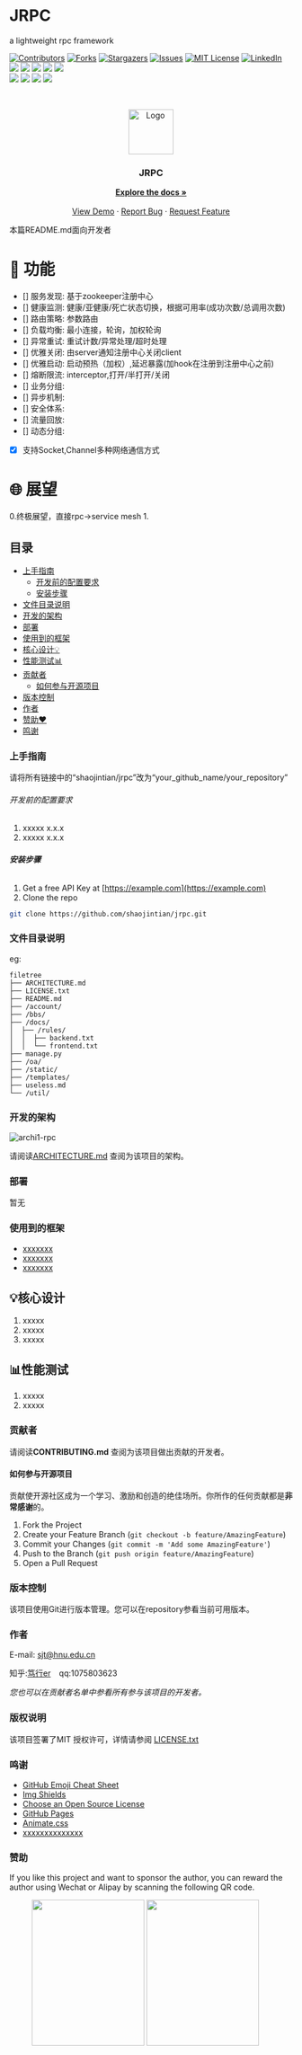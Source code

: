 # JRPC

a lightweight rpc framework

<!-- PROJECT SHIELDS -->

[![Contributors][contributors-shield]][contributors-url]
[![Forks][forks-shield]][forks-url]
[![Stargazers][stars-shield]][stars-url]
[![Issues][issues-shield]][issues-url]
[![MIT License][license-shield]][license-url]
[![LinkedIn][linkedin-shield]][linkedin-url]
<a title="Build Status" target="_blank" href="https://travis-ci.com/panjf2000/gnet"><img src="https://img.shields.io/travis/com/panjf2000/gnet?style=flat-square&logo=appveyor"></a>
<a title="Codecov" target="_blank" href="https://codecov.io/gh/panjf2000/gnet"><img src="https://img.shields.io/codecov/c/github/panjf2000/gnet?style=flat-square&logo=appveyor"></a>
<a title="Supported Platforms" target="_blank" href="https://github.com/panjf2000/gnet"><img src="https://img.shields.io/badge/platform-Linux%20%7C%20macOS%20%7C%20Windows-549688?style=flat-square&logo=appveyor"></a>
<a title="Require Go Version" target="_blank" href="https://github.com/panjf2000/gnet"><img src="https://img.shields.io/badge/go-%3E%3D1.9-30dff3?style=flat-square&logo=appveyor"></a>
<a title="Release" target="_blank" href="https://github.com/panjf2000/gnet/releases"><img src="https://img.shields.io/github/release/panjf2000/gnet.svg?color=161823&style=flat-square&logo=appveyor"></a>
<br/>
<a title="" target="_blank" href="https://golangci.com/r/github.com/panjf2000/gnet"><img src="https://golangci.com/badges/github.com/panjf2000/gnet.svg"></a>
<a title="Doc for gnet" target="_blank" href="https://gowalker.org/github.com/panjf2000/gnet?lang=zh-CN"><img src="https://img.shields.io/badge/api-reference-8d4bbb.svg?style=flat-square&logo=appveyor"></a>
<a title="gnet on Sourcegraph" target="_blank" href="https://sourcegraph.com/github.com/panjf2000/gnet?badge"><img src="https://sourcegraph.com/github.com/panjf2000/gnet/-/badge.svg?style=flat-square"></a>
<a title="Mentioned in Awesome Go" target="_blank" href="https://github.com/avelino/awesome-go#networking"><img src="https://awesome.re/mentioned-badge-flat.svg"></a>

<!-- PROJECT LOGO -->
<br />

<p align="center">
  <a href="https://github.com/shaojintian/jrpc/">
    <img src="docs/images/logo.png" alt="Logo" width="80" height="80">
  </a>

  <h3 align="center">JRPC</h3>
  <p align="center">
    <a href="https://github.com/shaojintian/jrpc"><strong>Explore the docs »</strong></a>
    <br />
    <br />
    <a href="https://github.com/shaojintian/jrpc"> View Demo</a>
    ·
    <a href="https://github.com/shaojintian/jrpc/issues">Report Bug</a>
    ·
    <a href="https://github.com/shaojintian/jrpc/issues">Request Feature</a>
  </p>

</p>

 本篇README.md面向开发者 

# 🚀 功能

- [] 服务发现: 基于zookeeper注册中心
- [] 健康监测: 健康/亚健康/死亡状态切换，根据可用率(成功次数/总调用次数)
- [] 路由策略: 参数路由
- [] 负载均衡: 最小连接，轮询，加权轮询
- [] 异常重试: 重试计数/异常处理/超时处理
- [] 优雅关闭: 由server通知注册中心关闭client
- [] 优雅启动: 启动预热（加权）,延迟暴露(加hook在注册到注册中心之前)
- [] 熔断限流: interceptor,打开/半打开/关闭
- [] 业务分组: 
- [] 异步机制: 
- [] 安全体系: 
- [] 流量回放: 
- [] 动态分组: 
- [x] 支持Socket,Channel多种网络通信方式

# 🌐 展望
0.终极展望，直接rpc->service mesh
1.

## 目录

- [上手指南](#上手指南)
  - [开发前的配置要求](#开发前的配置要求)
  - [安装步骤](#安装步骤)
- [文件目录说明](#文件目录说明)
- [开发的架构](#开发的架构)
- [部署](#部署)
- [使用到的框架](#使用到的框架)
- [核心设计💡](#核心设计)
- [性能测试📊](#性能测试)
- [贡献者](#贡献者)
  - [如何参与开源项目](#如何参与开源项目)
- [版本控制](#版本控制)
- [作者](#作者)
- [赞助❤](#赞助)
- [鸣谢](#鸣谢)

### 上手指南

请将所有链接中的“shaojintian/jrpc”改为“your_github_name/your_repository”



###### 开发前的配置要求

1. xxxxx x.x.x
2. xxxxx x.x.x

###### **安装步骤**

1. Get a free API Key at [https://example.com](https://example.com)
2. Clone the repo

```sh
git clone https://github.com/shaojintian/jrpc.git
```

### 文件目录说明

eg:

```
filetree 
├── ARCHITECTURE.md
├── LICENSE.txt
├── README.md
├── /account/
├── /bbs/
├── /docs/
│  ├── /rules/
│  │  ├── backend.txt
│  │  └── frontend.txt
├── manage.py
├── /oa/
├── /static/
├── /templates/
├── useless.md
└── /util/

```





### 开发的架构 

<a>
<img src="docs/images/archi1-rpc.png" alt="archi1-rpc"/>
</a>


请阅读[ARCHITECTURE.md](https://github.com/shaojintian/jrpc/blob/master/ARCHITECTURE.md) 查阅为该项目的架构。

### 部署

暂无

### 使用到的框架

- [xxxxxxx](https://getbootstrap.com)
- [xxxxxxx](https://jquery.com)
- [xxxxxxx](https://laravel.com)


## 💡核心设计

1. xxxxx
2. xxxxx
3. xxxxx

## 📊性能测试

 1. xxxxx
 2. xxxxx


### 贡献者

请阅读**CONTRIBUTING.md** 查阅为该项目做出贡献的开发者。

#### 如何参与开源项目

贡献使开源社区成为一个学习、激励和创造的绝佳场所。你所作的任何贡献都是**非常感谢**的。

1. Fork the Project
2. Create your Feature Branch (`git checkout -b feature/AmazingFeature`)
3. Commit your Changes (`git commit -m 'Add some AmazingFeature'`)
4. Push to the Branch (`git push origin feature/AmazingFeature`)
5. Open a Pull Request



### 版本控制

该项目使用Git进行版本管理。您可以在repository参看当前可用版本。

### 作者

E-mail: sjt@hnu.edu.cn

知乎:[笃行er](https://www.zhihu.com/people/sjt_ai/activities)  &ensp; qq:1075803623    

 *您也可以在贡献者名单中参看所有参与该项目的开发者。*

### 版权说明

该项目签署了MIT 授权许可，详情请参阅 [LICENSE.txt](https://github.com/shaojintian/jrpc/blob/master/LICENSE.txt)

### 鸣谢

- [GitHub Emoji Cheat Sheet](https://www.webpagefx.com/tools/emoji-cheat-sheet)
- [Img Shields](https://shields.io)
- [Choose an Open Source License](https://choosealicense.com)
- [GitHub Pages](https://pages.github.com)
- [Animate.css](https://daneden.github.io/animate.css)
- [xxxxxxxxxxxxxx](https://connoratherton.com/loaders)

### 赞助

If you like this project and want to sponsor the author, you can reward the author using Wechat or Alipay by scanning the following QR code.

<figure class="half">
  <img src="docs/images/reward_wechat.png" width="200" height="260"/>
  <img src="docs/images/reward_alipay.png" width="200" height="260"/>
</figure>
<!-- links -->

[your-project-path]: shaojintian/jrpc
[contributors-shield]: https://img.shields.io/github/contributors/shaojintian/jrpc.svg?style=flat-square
[contributors-url]: https://github.com/shaojintian/jrpc/graphs/contributors
[forks-shield]: https://img.shields.io/github/forks/shaojintian/jrpc.svg?style=flat-square
[forks-url]: https://github.com/shaojintian/jrpc/network/members
[stars-shield]: https://img.shields.io/github/stars/shaojintian/jrpc.svg?style=flat-square
[stars-url]: https://github.com/shaojintian/jrpc/stargazers
[issues-shield]: https://img.shields.io/github/issues/shaojintian/jrpc.svg?style=flat-square
[issues-url]: https://img.shields.io/github/issues/shaojintian/jrpc.svg
[license-shield]: https://img.shields.io/github/license/shaojintian/jrpc.svg?style=flat-square
[license-url]: https://github.com/shaojintian/jrpc/blob/master/LICENSE.txt
[linkedin-shield]: https://img.shields.io/badge/-LinkedIn-black.svg?style=flat-square&logo=linkedin&colorB=555
[linkedin-url]: https://linkedin.com/in/shaojintian
